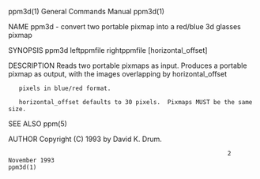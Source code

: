 ppm3d(1)                                                      General Commands Manual                                                     ppm3d(1)

NAME
       ppm3d - convert two portable pixmap into a red/blue 3d glasses pixmap

SYNOPSIS
       ppm3d leftppmfile rightppmfile [horizontal_offset]

DESCRIPTION
       Reads two portable pixmaps as input.  Produces a portable pixmap as output, with the images overlapping by horizontal_offset

       pixels in blue/red format.

       horizontal_offset defaults to 30 pixels.  Pixmaps MUST be the same size.

SEE ALSO
       ppm(5)

AUTHOR
       Copyright (C) 1993 by David K. Drum.

                                                                  2 November 1993                                                         ppm3d(1)
